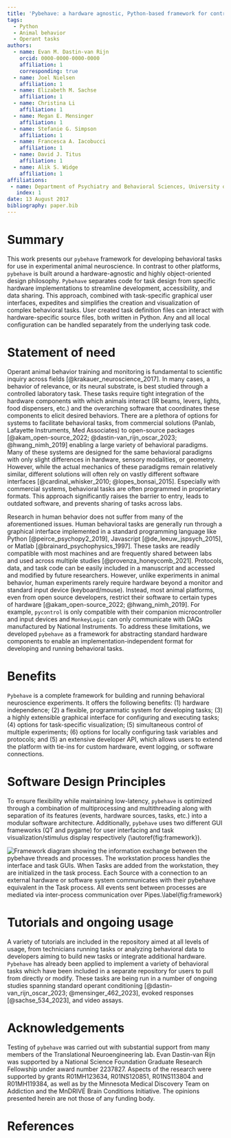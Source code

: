 ```yaml
---
title: 'Pybehave: a hardware agnostic, Python-based framework for controlling behavioral neuroscience experiments'
tags:
  - Python
  - Animal behavior
  - Operant tasks
authors:
  - name: Evan M. Dastin-van Rijn
    orcid: 0000-0000-0000-0000
    affiliation: 1
    corresponding: true
  - name: Joel Nielsen
    affiliation: 1
  - name: Elizabeth M. Sachse
    affiliation: 1
  - name: Christina Li
    affiliation: 1
  - name: Megan E. Mensinger
    affiliation: 1
  - name: Stefanie G. Simpson
    affiliation: 1
  - name: Francesca A. Iacobucci
    affiliation: 1
  - name: David J. Titus
    affiliation: 1
  - name: Alik S. Widge
    affiliation: 1
affiliations:
 - name: Department of Psychiatry and Behavioral Sciences, University of Minnesota Medical Center, Minneapolis, MN 55454, USA
   index: 1
date: 13 August 2017
bibliography: paper.bib
---
```


# Summary

This work presents our `pybehave` framework for developing behavioral tasks for use in experimental animal neuroscience. 
In contrast to other platforms, `pybehave` is built around a hardware-agnostic and highly object-oriented design philosophy. 
`Pybehave` separates code for task design from specific hardware implementations to streamline development, accessibility, 
and data sharing. This approach, combined with task-specific graphical user interfaces, expedites and simplifies the 
creation and visualization of complex behavioral tasks. User created task definition files can interact with 
hardware-specific source files, both written in Python. Any and all local configuration can be handled separately from 
the underlying task code. 

# Statement of need

Operant animal behavior training and monitoring is fundamental to scientific inquiry across fields [@krakauer_neuroscience_2017]. 
In many cases, a behavior of relevance, or its neural substrate, is best studied through a controlled laboratory task. 
These tasks require tight integration of the hardware components with which animals interact (IR beams, levers, lights, 
food dispensers, etc.) and the overarching software that coordinates these components to elicit desired behaviors. There 
are a plethora of options for systems to facilitate behavioral tasks, from commercial solutions (Panlab, Lafayette Instruments, 
Med Associates) to open-source packages [@akam_open-source_2022; @dastin-van_rijn_oscar_2023; @hwang_nimh_2019] enabling 
a large variety of behavioral paradigms. Many of these systems are designed for the same behavioral paradigms with only 
slight differences in hardware, sensory modalities, or geometry. However, while the actual mechanics of these paradigms 
remain relatively similar, different solutions will often rely on vastly different software interfaces [@cardinal_whisker_2010; 
@lopes_bonsai_2015]. Especially with commercial systems, behavioral tasks are often programmed in proprietary formats. 
This approach significantly raises the barrier to entry, leads to outdated software, and prevents sharing of tasks across labs.

Research in human behavior does not suffer from many of the aforementioned issues. Human behavioral tasks are generally 
run through a graphical interface implemented in a standard programming language like Python [@peirce_psychopy2_2019], 
Javascript [@de_leeuw_jspsych_2015], or Matlab [@brainard_psychophysics_1997]. These tasks are readily compatible with 
most machines and are frequently shared between labs and used across multiple studies [@provenza_honeycomb_2021]. Protocols, 
data, and task code can be easily included in a manuscript and accessed and modified by future researchers. However, unlike 
experiments in animal behavior, human experiments rarely require hardware beyond a monitor and standard input device 
(keyboard/mouse). Instead, most animal platforms, even from open source developers, restrict their software to certain 
types of hardware [@akam_open-source_2022; @hwang_nimh_2019]. For example, `pycontrol` is only compatible with their 
companion microcontroller and input devices and `MonkeyLogic` can only communicate with DAQs manufactured by National 
Instruments. To address these limitations, we developed `pybehave` as a framework for abstracting standard hardware 
components to enable an implementation-independent format for developing and running behavioral tasks. 

# Benefits

`Pybehave` is a complete framework for building and running behavioral neuroscience experiments. It offers the following 
benefits: (1) hardware independence; (2) a flexible, programmatic system for developing tasks; (3) a highly extensible 
graphical interface for configuring and executing tasks; (4) options for task-specific visualization; (5) simultaneous 
control of multiple experiments; (6) options for locally configuring task variables and protocols; and (5) an extensive 
developer API, which allows users to extend the platform with tie-ins for custom hardware, event logging, or software connections.

# Software Design Principles

To ensure flexibility while maintaining low-latency, `pybehave` is optimized through a combination of multiprocessing and 
multithreading along with separation of its features (events, hardware sources, tasks, etc.) into a modular software 
architecture. Additionally, `pybehave` uses two different GUI frameworks (QT and pygame) for user interfacing and task 
visualization/stimulus display respectively (\autoref{fig:framework}).

![Framework diagram showing the information exchange between the `pybehave` threads and processes. The workstation 
process handles the interface and task GUIs. When Tasks are added from the workstation, they are initialized in the task process. 
Each Source with a connection to an external hardware or software system communicates with their `pybehave` equivalent in the 
Task process. All events sent between processes are mediated via inter-process communication over Pipes.\label{fig:framework}](framework.png)

# Tutorials and ongoing usage

A variety of tutorials are included in the repository aimed at all levels of usage, from technicians running tasks or 
analyzing behavioral data to developers aiming to build new tasks or integrate additional hardware. `Pybehave` has already 
been applied to implement a variety of behavioral tasks which have been included in a separate repository for users to 
pull from directly or modify. These tasks are being run in a number of ongoing studies spanning standard operant 
conditioning [@dastin-van_rijn_oscar_2023; @mensinger_462_2023], evoked responses [@sachse_534_2023], and video assays.

# Acknowledgements

Testing of `pybehave` was carried out with substantial support from many members of the Translational Neuroengineering lab. 
Evan Dastin-van Rijn was supported by a National Science Foundation Graduate Research Fellowship under award number 2237827. 
Aspects of the research were supported by grants R01MH123634, R01NS120851, R01NS113804 and R01MH119384, as well as by the 
Minnesota Medical Discovery Team on Addiction and the MnDRIVE Brain Conditions Initiative. The opinions presented herein 
are not those of any funding body.

# References